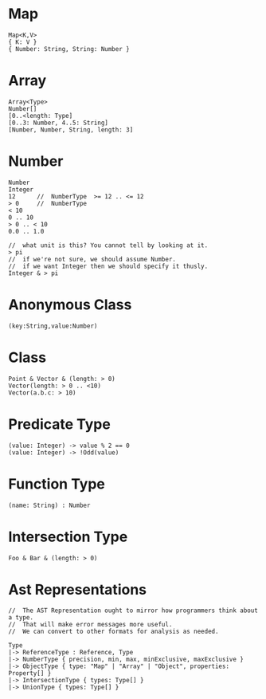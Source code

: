 
# Map
    Map<K,V>
    { K: V }
    { Number: String, String: Number }
# Array
    Array<Type>
    Number[]
    [0..<length: Type]
    [0..3: Number, 4..5: String]
    [Number, Number, String, length: 3]
# Number
    Number
    Integer
    12      //  NumberType  >= 12 .. <= 12
    > 0     //  NumberType
    < 10
    0 .. 10
    > 0 .. < 10
    0.0 .. 1.0

    //  what unit is this? You cannot tell by looking at it.
    > pi
    //  if we're not sure, we should assume Number.
    //  if we want Integer then we should specify it thusly.
    Integer & > pi
# Anonymous Class
    (key:String,value:Number)
# Class
    Point & Vector & (length: > 0)
    Vector(length: > 0 .. <10)
    Vector(a.b.c: > 10)
# Predicate Type
    (value: Integer) -> value % 2 == 0
    (value: Integer) -> !Odd(value)
# Function Type
    (name: String) : Number
# Intersection Type
    Foo & Bar & (length: > 0)

# Ast Representations

    //  The AST Representation ought to mirror how programmers think about a type.
    //  That will make error messages more useful.
    //  We can convert to other formats for analysis as needed.

    Type
    |-> ReferenceType : Reference, Type
    |-> NumberType { precision, min, max, minExclusive, maxExclusive }
    |-> ObjectType { type: "Map" | "Array" | "Object", properties: Property[] }
    |-> IntersectionType { types: Type[] }
    |-> UnionType { types: Type[] }
